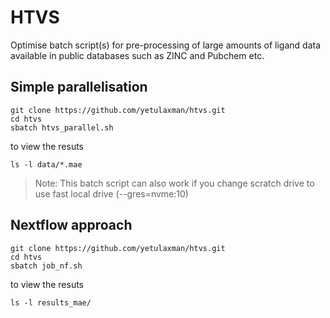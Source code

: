 # HTVS 
Optimise batch script(s) for pre-processing of large amounts of ligand data available in public databases such as ZINC and Pubchem etc.

## Simple parallelisation


```
git clone https://github.com/yetulaxman/htvs.git
cd htvs
sbatch htvs_parallel.sh

```

to view the resuts

```
ls -l data/*.mae
```
> Note: This batch script can also  work if you change scratch drive to use fast local drive (--gres=nvme:10)
## Nextflow approach


```
git clone https://github.com/yetulaxman/htvs.git
cd htvs
sbatch job_nf.sh 
```

to view the resuts

```
ls -l results_mae/
```
